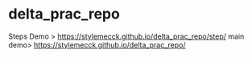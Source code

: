 # delta_prac_repo
Steps Demo > https://stylemecck.github.io/delta_prac_repo/step/ 
main demo> https://stylemecck.github.io/delta_prac_repo/
